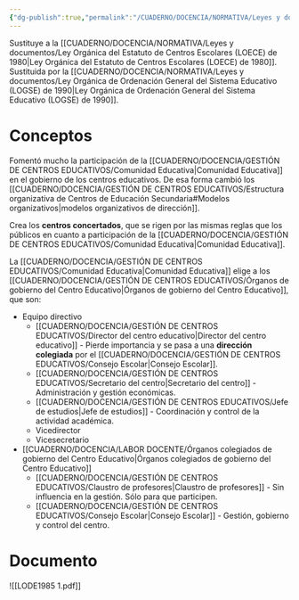 ```yaml
---
{"dg-publish":true,"permalink":"/CUADERNO/DOCENCIA/NORMATIVA/Leyes y documentos/Ley Orgánica del Derecho a la Educación (LODE) de 1985_SM-F946B_Jul-24-1712-2024_1/"}
---
```


Sustituye a la [[CUADERNO/DOCENCIA/NORMATIVA/Leyes y documentos/Ley Orgánica del Estatuto de Centros Escolares (LOECE) de 1980\|Ley Orgánica del Estatuto de Centros Escolares (LOECE) de 1980]].
Sustituida por la [[CUADERNO/DOCENCIA/NORMATIVA/Leyes y documentos/Ley Orgánica de Ordenación General del Sistema Educativo (LOGSE) de 1990\|Ley Orgánica de Ordenación General del Sistema Educativo (LOGSE) de 1990]].

# Conceptos
Fomentó mucho la participación de la [[CUADERNO/DOCENCIA/GESTIÓN DE CENTROS EDUCATIVOS/Comunidad Educativa\|Comunidad Educativa]] en el gobierno de los centros educativos. De esa forma cambió los [[CUADERNO/DOCENCIA/GESTIÓN DE CENTROS EDUCATIVOS/Estructura organizativa de Centros de Educación Secundaria#Modelos organizativos\|modelos organizativos de dirección]].

Crea los **centros concertados**, que se rigen por las mismas reglas que los públicos en cuanto a participación de la [[CUADERNO/DOCENCIA/GESTIÓN DE CENTROS EDUCATIVOS/Comunidad Educativa\|Comunidad Educativa]].

La [[CUADERNO/DOCENCIA/GESTIÓN DE CENTROS EDUCATIVOS/Comunidad Educativa\|Comunidad Educativa]] elige a los [[CUADERNO/DOCENCIA/GESTIÓN DE CENTROS EDUCATIVOS/Órganos de gobierno del Centro Educativo\|Órganos de gobierno del Centro Educativo]], que son:
- Equipo directivo
	- [[CUADERNO/DOCENCIA/GESTIÓN DE CENTROS EDUCATIVOS/Director del centro educativo\|Director del centro educativo]] - Pierde importancia y se pasa a una **dirección colegiada** por el [[CUADERNO/DOCENCIA/GESTIÓN DE CENTROS EDUCATIVOS/Consejo Escolar\|Consejo Escolar]].
	- [[CUADERNO/DOCENCIA/GESTIÓN DE CENTROS EDUCATIVOS/Secretario del centro\|Secretario del centro]] - Administración y gestión económicas.
	- [[CUADERNO/DOCENCIA/GESTIÓN DE CENTROS EDUCATIVOS/Jefe de estudios\|Jefe de estudios]] - Coordinación y control de la actividad académica.
	- Vicedirector
	- Vicesecretario
- [[CUADERNO/DOCENCIA/LABOR DOCENTE/Órganos colegiados de gobierno del Centro Educativo\|Órganos colegiados de gobierno del Centro Educativo]]
	- [[CUADERNO/DOCENCIA/GESTIÓN DE CENTROS EDUCATIVOS/Claustro de profesores\|Claustro de profesores]] - Sin influencia en la gestión. Sólo para que participen.
	- [[CUADERNO/DOCENCIA/GESTIÓN DE CENTROS EDUCATIVOS/Consejo Escolar\|Consejo Escolar]] - Gestión, gobierno y control del centro.

# Documento
![[LODE1985 1.pdf]]